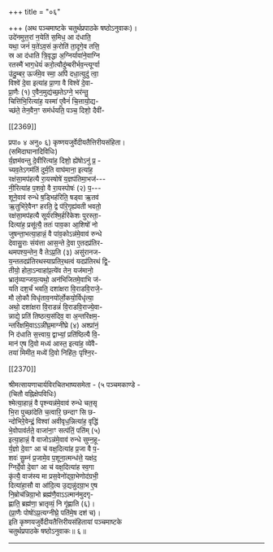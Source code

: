 +++
title = "०६"

+++
(अथ पञ्चमाष्टके चतुर्थप्रपाठके षष्ठोऽनुवाकः)।  
उदे॑नमुत्त॒रां न॒येति॑ स॒मिध॒ आ द॑धाति॒  
यथा॒ जनं॑ य॒ते॑ऽव॒सं क॒रोति॑ ता॒दृगे॒व तत्ति॒  
स्र आ द॑धाति त्रि॒वृद्धा अ॒ग्निर्यावा॑ने॒वाग्नि  
रतस्मै॑ भाग॒धेयं॑ करो॒त्यौदु॑म्बरीर्भव॒न्त्यूर्ग्वा  
उ॑दु॒म्बर॒ ऊर्ज॑मे॒व स्मा॒ अपि॑ दधा॒त्युदु॑ त्वा॒  
विश्वे॑ दे॒वा इत्या॑ह प्रा॒णा वै विश्वे॑ दे॒वा-  
प्रा॒णैः (१) ए॒वैन॒मुद्य॑च्छ॒तेऽग्ने॒ भर॑न्तु॒  
चित्ति॑भि॒रित्या॑ह॒ यस्मा॑ ए॒वैनं॑ चि॒त्तायो॒द्य-  
च्छ॑ते॒ तेन॒वैन॒ꣳ सम॑र्धयति॒ पञ्च॒ दिशो॒ दैवी॑-

[[2369]]

प्रपा० ४ अनु० ६) कृष्णयजुर्वेदीयतैत्तिरीयसंहिता।  
(समिदाघानादिविधिः)  
र्य॒ज्ञम॑वन्तु दे॒वीरित्या॑ह॒ दिशो॒ ह्ये॑षोऽनु॑ प्र॒ -  
च्यव॒तेऽगम॑तिं दुर्म॒ति वाघ॑माना॒ इत्या॑ह॒  
रक्ष॑सा॒मप॑हत्यै रा॒यस्षोषे॑ य॒ज्ञप॑तिमा॒भज॑---  
नी॒रित्या॑ह प॒शवो॒ वै रा॒यस्पोषः॑ (२) प॒---  
शूने॒वाव॑ रुन्धे ष॒ड्भिह॑रिति॒ षड्वा ऋ॒तव॑  
ऋ॒तुभि॑रे॒वैनꣳ हरति॒ द्वे प॑रि॒गृह्य॑वती भवतो॒  
रक्ष॑सा॒मप॑हत्यै सूर्य॑रश्मि॒र्हरि॑केशः पुरस्ता॒-  
दित्या॑ह॒ प्रसू॑त्यै॒ ततः॑ पाव॒का आ॒शिषो॑ नो  
जुषन्ता॒भत्या॒हान्नं॒ वै पा॑व॒कोऽन्न॑मे॒वाव॑ रुन्धे  
देवासु॒राः संय॑त्ता आस॒न्ते दे॒वा ए॒तदप्र॑तिर-  
थमपश्य॒न्तेन॒ वै तेऽप्र॒ति (३) असु॑रानज-  
य॒न्ततदप्र॑तिरथस्याप्रतिर॒थत्वं यदप्र॑तिरथं द्वि॒-  
तीयो॒ होता॒ऽन्वाहा॑प्र॒त्ये॑व तेन॒ यज॑मानो॒  
भ्रातृ॑व्यान्जय॒त्यथो॒ अन॑भिजितमे॒वाभि ज॑-  
यति दश॒र्चं भवति॒ दशा॑क्षरा वि॒राडवि॒राजे॒-  
मौ लो॒कौ विधृ॑ताव॒नयो॑र्लो॒कयो॒र्विधृ॑त्या॒  
अथो॒ दशा॑क्षरा वि॒राडन्नं॑ वि॒राडवि॒राज्ये॒वा-  
न्नाद्ये॒ प्रति॑ तिष्ठत्य॒स॑दिव॒ वा अ॒न्तरि॑क्षम॒-  
न्तरि॑क्षमि॒वाऽऽन्नी॑घ्र॒माग्नी॑घ्रे (४) अश्प्रा॑नं॒  
नि द॑धाति स॒त्त्वाय॒ द्वाभ्यां॒ प्रति॑ष्ठित्यै वि॒-  
मान॑ ए॒ष दि॒वो मध्य॑ आस्त॒ इत्या॑ह॒ व्ये॑वै-  
तया॑ मिमीत॒ मध्ये॑ दि॒वो निहि॑तः॒ पृश्नि॒र-

[[2370]]

श्रीमत्सायणाचार्यविरचितभाष्यसमेता - (५ पञ्चमकाण्डे -  
(चितौ वह्निक्षेपविधिः)  
श्मेत्या॒हान्नं॒ वै पृश्न्यन्न॑मे॒वाव॑ रुन्धे चत॒सृ  
भि॒रा पुच्छा॑देति च॒त्वारि॒ छन्दाꣳ सि छ-  
न्दोभिरे॒वेन्द्रं॒ विश्वा॑ अवीवृध॒न्नित्या॑ह॒ वृद्धि॑  
भे॒वोपाव॑र्तते॒ वाजा॑ना॒ꣳ सत्प॑तिं॒ पति॑म् (५)  
इत्या॒हान्नं॒ वै वाजोऽन्न॑मे॒वाव॑ रुन्धे सुम्न॒हू-  
र्य॒ज्ञो दे॒वाꣳ आ च॑ वक्ष॒दित्या॑ह प्र॒जा वै प॒-  
शवः॑ सु॒म्नं प्र॒जामे॒व प॒शूना॒त्मन्ध॑त्ते॒ यक्ष॑द॒  
ग्निर्दे॒वो दे॒वाꣳ आ च॑ वक्ष॒दित्या॑ह स्व॒गा  
कृ॑त्यै॒ वाज॑स्य मा प्रस॒वेनो॑द्ग्रा॒भेणोद॑ग्रभी॒  
दित्या॑हा॒सौ वा आ॑दि॒त्य उ॒द्यन्नु॑दग्रा॒भ ए॒ष  
नि॒म्रोच॑न्निग्रा॒भो ब्रह्म॑णै॒वाऽऽत्मान॑मुदगृ-  
ह्णाति॒ ब्रह्म॑णा॒ भ्रातृव्यं॒ नि गृ॑ह्णाति (६)।  
(प्रा॒णैः पोषो॑ऽप्र॒त्यग्नीघ्रे॒ पति॑मे॒ष दश॑ च)।  
इति कृष्णयजुर्वेदीयतैत्तिरीयसंहितायां पञ्चमाष्टके  
चतुर्थप्रपाठके षष्ठोऽनुवाकः॥ ६॥
___________
